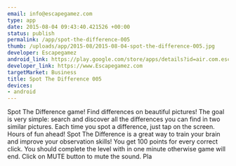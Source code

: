 ```yaml
--- 
email: info@escapegamez.com
type: app
date: 2015-08-04 09:43:40.421526 +00:00
status: publish
permalink: /app/spot-the-difference-005
thumb: /uploads/app/2015-08/2015-08-04-spot-the-difference-005.jpg
developer: Escapegamez
android_link: https://play.google.com/store/apps/details?id=air.com.escapegamez.DreamForestFindTheTheDifference
developer_link: https://www.Escapegamez.com
targetMarket: Business
title: Spot The Difference 005
devices: 
- android
---
```


Spot The Difference game! Find differences on beautiful pictures!
The goal is very simple: search and discover all the differences you can find in two similar pictures.
Each time you spot a difference, just tap on the screen.
Hours of fun ahead! Spot The Difference is a great way to train your brain and improve your observation skills!
You get 100 points for every correct click. You should complete the level with in one minute otherwise game will end. 
Click on MUTE button to mute the sound. Pla
